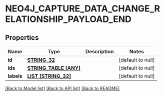 # NEO4J_CAPTURE_DATA_CHANGE_RELATIONSHIP_PAYLOAD_END

## Properties
Name | Type | Description | Notes
------------ | ------------- | ------------- | -------------
**id** | [**STRING_32**](STRING_32.md) |  | [default to null]
**ids** | [**STRING_TABLE [ANY]**](ANY.md) |  | [default to null]
**labels** | [**LIST [STRING_32]**](STRING_32.md) |  | [default to null]

[[Back to Model list]](../README.md#documentation-for-models) [[Back to API list]](../README.md#documentation-for-api-endpoints) [[Back to README]](../README.md)


